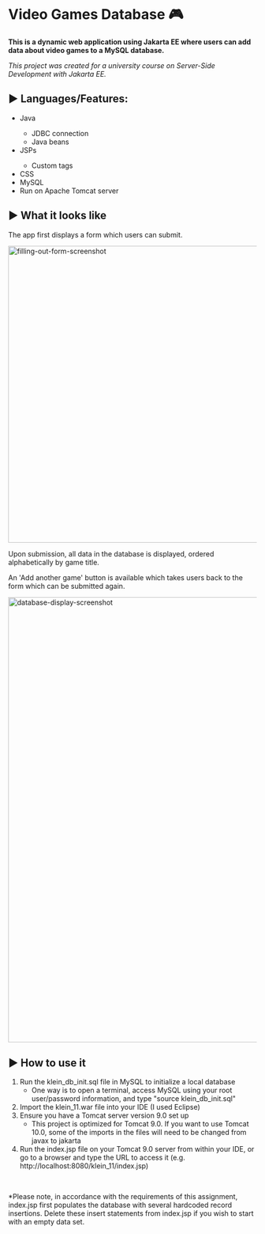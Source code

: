# Video Games Database 🎮
<p><b>This is a dynamic web application using Jakarta EE where users can add data about video games to a MySQL database.</b></p>
<p><i>This project was created for a university course on Server-Side Development with Jakarta EE.</i></p>

## ▶️ Languages/Features:
<ul>
  <li>Java</li>
  <ul>
    <li>JDBC connection</li>
    <li>Java beans</li>
  </ul>
  <li>JSPs</li>
  <ul><li>Custom tags</li></ul>
  <li>CSS</li>
  <li>MySQL</li>
  <li>Run on Apache Tomcat server</li>
</ul>

## ▶️ What it looks like
<p>The app first displays a form which users can submit.</p>
<img width="600" alt="filling-out-form-screenshot" src="https://user-images.githubusercontent.com/71147550/146605734-964330f8-b239-4cad-94d7-599ef25722b4.png">

<br>

<p>Upon submission, all data in the database is displayed, ordered alphabetically by game title.</p>
<p>An 'Add another game' button is available which takes users back to the form which can be submitted again.</p>
<img width="900" alt="database-display-screenshot" src="https://user-images.githubusercontent.com/71147550/146605748-4122c1fa-bf2d-42ee-b563-81966560cd3c.png">

<br>

## ▶️ How to use it
<ol>
  <li>Run the klein_db_init.sql file in MySQL to initialize a local database
    <ul><li>One way is to open a terminal, access MySQL using your root user/password information, and type "source klein_db_init.sql"</li></ul>
  </li>
  <li>Import the klein_11.war file into your IDE (I used Eclipse)</li>
  <li>Ensure you have a Tomcat server version 9.0 set up
    <ul><li>This project is optimized for Tomcat 9.0. If you want to use Tomcat 10.0, some of the imports in the files will need to be changed from javax to jakarta</li></ul>
  </li>
  <li>Run the index.jsp file on your Tomcat 9.0 server from within your IDE, or go to a browser and type the URL to access it (e.g. http://localhost:8080/klein_11/index.jsp)</li>
</ol>

<br>
<p>
  *Please note, in accordance with the requirements of this assignment, index.jsp first populates the database with several hardcoded record insertions. Delete these insert statements from index.jsp if you wish to start with an empty data set.
</p>
<br>

